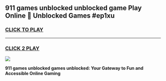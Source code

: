 
## 911 games unblocked unblocked game Play Online 👋 Unblocked Games #ep1xu
<h3>
<a href="https://premium.freeplayer.one?title=911_games_unblocked&ref=21F">CLICK TO PLAY</a></h3>
<hr>

<h3>
<a href="https://premium.freeplayer.one?title=911_games_unblocked&ref=21F">CLICK 2 PLAY</a>
  
</h3>

<a href="https://premium.freeplayer.one?title=911_games_unblocked&ref=21F/"><img src="https://clearcache.store/games.png"></a>


**911 games unblocked games unblocked: Your Gateway to Fun and Accessible Online Gaming**
